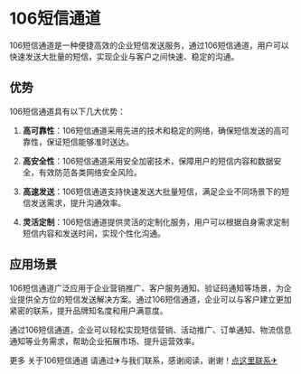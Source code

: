 # 106短信通道

106短信通道是一种便捷高效的企业短信发送服务，通过106短信通道，用户可以快速发送大批量的短信，实现企业与客户之间快速、稳定的沟通。

## 优势

106短信通道具有以下几大优势：

1. **高可靠性**：106短信通道采用先进的技术和稳定的网络，确保短信发送的高可靠性，保证短信能够准时送达。

2. **高安全性**：106短信通道采用安全加密技术，保障用户的短信内容和数据安全，有效防范各类网络安全风险。

3. **高速发送**：106短信通道支持快速发送大批量短信，满足企业不同场景下的短信发送需求，提升沟通效率。

4. **灵活定制**：106短信通道提供灵活的定制化服务，用户可以根据自身需求定制短信内容和发送时间，实现个性化沟通。

## 应用场景

106短信通道广泛应用于企业营销推广、客户服务通知、验证码通知等场景，为企业提供全方位的短信发送解决方案。通过106短信通道，企业可以与客户建立更加紧密的联系，提升品牌知名度和用户满意度。

通过106短信通道，企业可以轻松实现短信营销、活动推广、订单通知、物流信息通知等业务需求，帮助企业拓展市场、提升运营效率。

更多 关于106短信通道 请通过✈与我们联系，感谢阅读，谢谢！[点这里联系✈](https://gg.k02.cc)